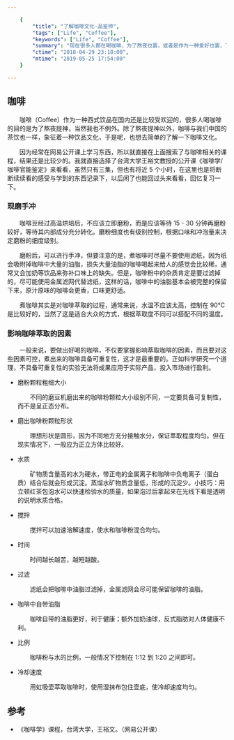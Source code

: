 ```yaml
---

    {
        "title": "了解咖啡文化-品鉴师",
        "tags": ["Life", "Coffee"],
        "keywords": ["Life", "Coffee"],
        "summary": "现在很多人都在喝咖啡，为了熬夜也罢，或者是作为一种爱好也罢，了解下咖啡文化还是挺有意思的。",
        "ctime": "2018-04-29 23:18:00",
        "mtime": "2019-05-25 17:54:00"
    }

---
```


## 咖啡

　　咖啡（Coffee）作为一种西式饮品在国内还是比较受欢迎的，很多人喝咖啡的目的是为了熬夜提神，当然我也不例外。除了熬夜提神以外，咖啡与我们中国的茶饮也一样，象征着一种饮品文化，于是呢，也想去简单的了解一下咖啡文化。

　　因为经常在网易公开课上学习东西，所以就直接在上面搜索了与咖啡相关的课程，结果还是比较少的。我就直接选择了台湾大学王裕文教授的公开课《咖啡学/咖啡官能鉴定》来看看，虽然只有三集，但也有将近 5 个小时，在这里也是将断断续续看的感受与学到的东西记录下，以后闲了也能回过头来看看，回忆复习一下。

### 现磨手冲

　　咖啡豆经过高温烘培后，不应该立即磨粉，而是应该等待 15 - 30 分钟再磨粉较好，等待其内部成分充分转化。磨粉细度也有级别控制，根据口味和冲泡量来决定磨粉的细度级别。

　　磨粉后，可以进行手冲，但要注意的是，煮咖啡时尽量不要使用滤纸，因为纸会吸附掉咖啡中大量的油脂，损失大量油脂的咖啡喝起来给人的感觉会比较稀，通常又会加奶等饮品来弥补口味上的缺失。但是，咖啡粉中的杂质肯定是要过滤掉的，尽可能使用金属滤网代替滤纸，这样的话，咖啡中的油脂基本会被完整的保留下来，原汁原味的咖啡会更香，口味更舒适。

　　煮咖啡其实是对咖啡萃取的过程，通常来说，水温不应该太高，控制在 90℃ 是比较好的，当然了这是适合大众的方式，根据萃取度不同可以搭配不同的温度。

### 影响咖啡萃取的因素

　　一般来说，要做出好喝的咖啡，不仅要掌握影响萃取咖啡的因素，而且要对这些因素可控，煮出来的咖啡具备可重复性，这才是最重要的。正如科学研究一个道理，不具备可重复性的实验无法将成果应用于实际产品，投入市场进行盈利。

- 磨粉颗粒粗细大小

    　　不同的磨豆机磨出来的咖啡粉颗粒大小级别不同，一定要具备可复制性，而不是呈正态分布。

- 磨出咖啡粉颗粒形状

    　　理想形状是圆形，因为不同地方充分接触水分，保证萃取程度均匀。但在现实情况下，一般应为正立方体比较好。

- 水质

    　　矿物质含量高的水为硬水，带正电的金属离子和咖啡中负电离子（蛋白质）结合后就会形成沉淀。蒸馏水矿物质含量低，形成的沉淀少。小技巧：用立顿红茶包泡水可以快速检验水的质量，如果泡过后拿起来在光线下看是透明的说明水质合格。

- 搅拌

    　　搅拌可以加速溶解速度，使水和咖啡粉混合均匀。

- 时间

    　　时间越长越苦，越短越酸。

- 过滤

    　　滤纸会把咖啡中油脂过滤掉，金属滤网会尽可能保留咖啡的油脂。

- 咖啡中自带油脂

    　　咖啡自带的油脂更好，利于健康；额外加奶油球，反式脂肪对人体健康不利。

- 比例

    　　咖啡粉与水的比例，一般情况下控制在 1:12 到 1:20 之间即可。

- 冷却速度

    　　用虹吸壶萃取咖啡时，使用湿抹布包住壶底，使冷却速度均匀。

## 参考

- 《咖啡学》课程，台湾大学，王裕文。（网易公开课）